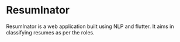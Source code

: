 # ResumInator
ResumInator is a web application built using NLP and flutter. It aims in classifying resumes as per the roles.
